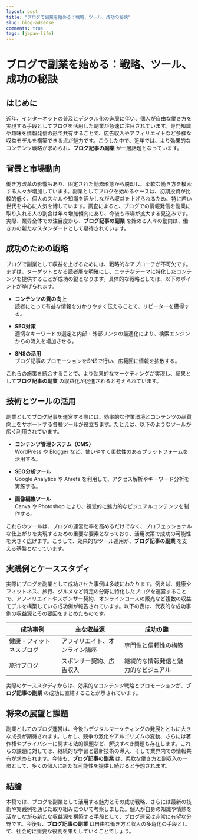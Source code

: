 ```yaml
---
layout: post
title: "ブログで副業を始める：戦略、ツール、成功の秘訣"
slug: blog-adsense
comments: true
tags: [japan-life]
---
```


# ブログで副業を始める：戦略、ツール、成功の秘訣

<script async src="https://pagead2.googlesyndication.com/pagead/js/adsbygoogle.js?client=ca-pub-7886659064712565"
     crossorigin="anonymous"></script>
<!-- 광고2 -->
<ins class="adsbygoogle"
     style="display:block"
     data-ad-client="ca-pub-7886659064712565"
     data-ad-slot="1101493367"
     data-ad-format="auto"
     data-full-width-responsive="true"></ins>
<script>
     (adsbygoogle = window.adsbygoogle || []).push({});
</script>

## はじめに
近年、インターネットの普及とデジタル化の進展に伴い、個人が自由な働き方を実現する手段としてブログを活用した副業が急速に注目されています。専門知識や趣味を情報発信の形で共有することで、広告収入やアフィリエイトなど多様な収益モデルを構築できる点が魅力です。こうした中で、近年では、より効果的なコンテンツ戦略が求められ、**ブログ記事の副業** が一層話題となっています。

## 背景と市場動向
働き方改革の影響もあり、固定された勤務形態から脱却し、柔軟な働き方を模索する人々が増加しています。副業としてブログを始めるケースは、初期投資が比較的低く、個人のスキルや知識を活かしながら収益を上げられるため、特に若い世代を中心に人気を博しています。調査によると、ブログでの情報発信を副業に取り入れる人の割合は年々増加傾向にあり、今後も市場が拡大する見込みです。実際、業界全体での注目度から、**ブログ記事の副業** を始める人々の動向は、働き方の新たなスタンダードとして期待されています。

<script async src="https://pagead2.googlesyndication.com/pagead/js/adsbygoogle.js?client=ca-pub-7886659064712565"
     crossorigin="anonymous"></script>
<!-- 광고2 -->
<ins class="adsbygoogle"
     style="display:block"
     data-ad-client="ca-pub-7886659064712565"
     data-ad-slot="1101493367"
     data-ad-format="auto"
     data-full-width-responsive="true"></ins>
<script>
     (adsbygoogle = window.adsbygoogle || []).push({});
</script>

## 成功のための戦略
ブログで副業として収益を上げるためには、戦略的なアプローチが不可欠です。まずは、ターゲットとなる読者層を明確にし、ニッチなテーマに特化したコンテンツを提供することが成功の鍵となります。具体的な戦略としては、以下のポイントが挙げられます。

- **コンテンツの質の向上**  
  読者にとって有益な情報を分かりやすく伝えることで、リピーターを獲得する。
  
- **SEO対策**  
  適切なキーワードの選定と内部・外部リンクの最適化により、検索エンジンからの流入を増加させる。
  
- **SNSの活用**  
  ブログ記事のプロモーションをSNSで行い、広範囲に情報を拡散する。

これらの施策を統合することで、より効果的なマーケティングが実現し、結果として**ブログ記事の副業** の収益化が促進されると考えられています。

## 技術とツールの活用
<script async src="https://pagead2.googlesyndication.com/pagead/js/adsbygoogle.js?client=ca-pub-7886659064712565"
     crossorigin="anonymous"></script>
<!-- 광고2 -->
<ins class="adsbygoogle"
     style="display:block"
     data-ad-client="ca-pub-7886659064712565"
     data-ad-slot="1101493367"
     data-ad-format="auto"
     data-full-width-responsive="true"></ins>
<script>
     (adsbygoogle = window.adsbygoogle || []).push({});
</script>
副業としてブログ記事を運営する際には、効率的な作業環境とコンテンツの品質向上をサポートする各種ツールが役立ちます。たとえば、以下のようなツールが広く利用されています。

- **コンテンツ管理システム（CMS）**  
  WordPress や Blogger など、使いやすく柔軟性のあるプラットフォームを活用する。
  
- **SEO分析ツール**  
  Google Analytics や Ahrefs を利用して、アクセス解析やキーワード分析を実施する。
  
- **画像編集ツール**  
  Canva や Photoshop により、視覚的に魅力的なビジュアルコンテンツを制作する。

これらのツールは、ブログの運営効率を高めるだけでなく、プロフェッショナルな仕上がりを実現するための重要な要素となっており、活用次第で成功の可能性を大きく広げます。こうして、効果的なツール運用が、**ブログ記事の副業** を支える基盤となっています。

## 実践例とケーススタディ
<script async src="https://pagead2.googlesyndication.com/pagead/js/adsbygoogle.js?client=ca-pub-7886659064712565"
     crossorigin="anonymous"></script>
<!-- 광고2 -->
<ins class="adsbygoogle"
     style="display:block"
     data-ad-client="ca-pub-7886659064712565"
     data-ad-slot="1101493367"
     data-ad-format="auto"
     data-full-width-responsive="true"></ins>
<script>
     (adsbygoogle = window.adsbygoogle || []).push({});
</script>
実際にブログを副業として成功させた事例は多岐にわたります。例えば、健康やフィットネス、旅行、グルメなど特定の分野に特化したブログを運営することで、アフィリエイトやスポンサー契約、オンラインコースの販売など複数の収益モデルを構築している成功例が報告されています。以下の表は、代表的な成功事例の収益源とその要因をまとめたものです。

| 成功事例          | 主な収益源                        | 成功の鍵                          |
|-------------------|-----------------------------------|-----------------------------------|
| 健康・フィットネスブログ | アフィリエイト、オンライン講座        | 専門性と信頼性の構築               |
| 旅行ブログ           | スポンサー契約、広告収入              | 継続的な情報発信と魅力的なビジュアル |

実際のケーススタディからは、効果的なコンテンツ戦略とプロモーションが、**ブログ記事の副業** の成功に直結することが示されています。

## 将来の展望と課題
副業としてのブログ運営は、今後もデジタルマーケティングの発展とともに大きな成長が期待されます。しかし、競争の激化やアルゴリズムの変動、さらには著作権やプライバシーに関する法的課題など、解決すべき問題も存在します。これらの課題に対しては、継続的な学習と最新技術の導入、そして業界内での情報共有が求められます。今後も、**ブログ記事の副業** は、柔軟な働き方と副収入の一環として、多くの個人に新たな可能性を提供し続けると予想されます。

<script async src="https://pagead2.googlesyndication.com/pagead/js/adsbygoogle.js?client=ca-pub-7886659064712565"
     crossorigin="anonymous"></script>
<!-- 광고2 -->
<ins class="adsbygoogle"
     style="display:block"
     data-ad-client="ca-pub-7886659064712565"
     data-ad-slot="1101493367"
     data-ad-format="auto"
     data-full-width-responsive="true"></ins>
<script>
     (adsbygoogle = window.adsbygoogle || []).push({});
</script>

## 結論
本稿では、ブログを副業として活用する魅力とその成功戦略、さらには最新の技術や実践例を通じた取り組みについて考察しました。個人が自身の知識や情熱を活かしながら新たな収益源を構築する手段として、ブログ運営は非常に有望な分野です。今後も、**ブログ記事の副業** は自由な働き方と収入の多角化の手段として、社会的に重要な役割を果たしていくことでしょう。

<script async src="https://pagead2.googlesyndication.com/pagead/js/adsbygoogle.js?client=ca-pub-7886659064712565"
     crossorigin="anonymous"></script>
<!-- 광고2 -->
<ins class="adsbygoogle"
     style="display:block"
     data-ad-client="ca-pub-7886659064712565"
     data-ad-slot="1101493367"
     data-ad-format="auto"
     data-full-width-responsive="true"></ins>
<script>
     (adsbygoogle = window.adsbygoogle || []).push({});
</script>